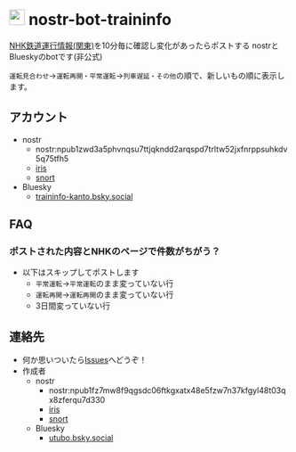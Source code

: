 # <img src="https://utubo.github.io/nostr-bot-traininfo/img/area04.svg" style="height:1em"> nostr-bot-traininfo

[NHK鉄道運行情報(関東)](https://www3.nhk.or.jp/news/traffic/kanto/)を10分毎に確認し変化があったらポストする
nostrとBlueskyのbotです(非公式)

`運転見合わせ`→`運転再開・平常運転`→`列車遅延・その他`の順で、新しいもの順に表示します。

## アカウント
- nostr
  - nostr:npub1zwd3a5phvnqsu7ttjqkndd2arqspd7trltw52jxfnrppsuhkdv5q75tfh5
  - [iris](https://iris.to/npub1zwd3a5phvnqsu7ttjqkndd2arqspd7trltw52jxfnrppsuhkdv5q75tfh5)
  - [snort](http://snort.social/p/npub1zwd3a5phvnqsu7ttjqkndd2arqspd7trltw52jxfnrppsuhkdv5q75tfh5)
- Bluesky
  - [traininfo-kanto.bsky.social](https://bsky.app/profile/traininfo-kanto.bsky.social)


## FAQ

### ポストされた内容とNHKのページで件数がちがう？
- 以下はスキップしてポストします
  - `平常運転`→`平常運転`のまま変っていない行
  - `運転再開`→`運転再開`のまま変っていない行
  - 3日間変っていない行


## 連絡先
- 何か思いついたら[Issues](https://github.com/utubo/nostr-bot-traininfo/issues)へどうぞ！
- 作成者
  - nostr
    - nostr:npub1fz7mw8f9qgsdc06ftkgxatx48e5fzw7n37kfgyl48t03qx8zferqu7d330
    - [iris](https://iris.to/npub1fz7mw8f9qgsdc06ftkgxatx48e5fzw7n37kfgyl48t03qx8zferqu7d330)
    - [snort](http://snort.social/p/npub1fz7mw8f9qgsdc06ftkgxatx48e5fzw7n37kfgyl48t03qx8zferqu7d330)
  - Bluesky
    - [utubo.bsky.social](https://bsky.app/profile/utubo.bsky.social)

